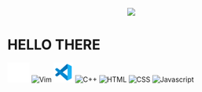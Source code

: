 <p align="center">
    <img src="https://c.tenor.com/zHi1yy-QyTUAAAAd/anime-train.gif">
</p>

# HELLO THERE
<p>    
    <img src="./img/terminal.svg" alt="Terminal" style="height:40px;">
    <img src="https://upload.wikimedia.org/wikipedia/commons/9/9f/Vimlogo.svg" alt="Vim" style="width:40px;">
    <img src="./img/vsCode.svg" alt="VSCode" style="width:40px;">
    <img src="" alt="C++" style="width=40px">
    <img src="" alt="HTML" style="width=40px">
    <img src="" alt="CSS" style="width=40px">
    <img src="" alt="Javascript" style="width=40px">
    <img src="" alt="" style="width=40px">
    <img src="" alt="" style="width=40px">
    <img src="" alt="" style="width=40px">
</p>